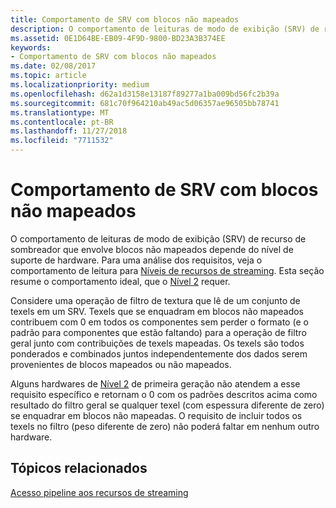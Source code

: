```yaml
---
title: Comportamento de SRV com blocos não mapeados
description: O comportamento de leituras de modo de exibição (SRV) de recurso de sombreador que envolve blocos não mapeados depende do nível de suporte de hardware.
ms.assetid: 0E1D64BE-EB09-4F9D-9800-BD23A3B374EE
keywords:
- Comportamento de SRV com blocos não mapeados
ms.date: 02/08/2017
ms.topic: article
ms.localizationpriority: medium
ms.openlocfilehash: d62a1d3158e13187f89277a1ba009bd56fc2b39a
ms.sourcegitcommit: 681c70f964210ab49ac5d06357ae96505bb78741
ms.translationtype: MT
ms.contentlocale: pt-BR
ms.lasthandoff: 11/27/2018
ms.locfileid: "7711532"
---
```

# <a name="span-iddirect3dconceptssrvbehaviorwithnon-mappedtilesspansrv-behavior-with-non-mapped-tiles"></a><span id="direct3dconcepts.srv_behavior_with_non-mapped_tiles"></span>Comportamento de SRV com blocos não mapeados


O comportamento de leituras de modo de exibição (SRV) de recurso de sombreador que envolve blocos não mapeados depende do nível de suporte de hardware. Para uma análise dos requisitos, veja o comportamento de leitura para [Níveis de recursos de streaming](streaming-resources-features-tiers.md). Esta seção resume o comportamento ideal, que o [Nível 2](tier-2.md) requer.

Considere uma operação de filtro de textura que lê de um conjunto de texels em um SRV. Texels que se enquadram em blocos não mapeados contribuem com 0 em todos os componentes sem perder o formato (e o padrão para componentes que estão faltando) para a operação de filtro geral junto com contribuições de texels mapeadas. Os texels são todos ponderados e combinados juntos independentemente dos dados serem provenientes de blocos mapeados ou não mapeados.

Alguns hardwares de [Nível 2](tier-2.md) de primeira geração não atendem a esse requisito específico e retornam o 0 com os padrões descritos acima como resultado do filtro geral se qualquer texel (com espessura diferente de zero) se enquadrar em blocos não mapeadas. O requisito de incluir todos os texels no filtro (peso diferente de zero) não poderá faltar em nenhum outro hardware.

## <a name="span-idrelated-topicsspanrelated-topics"></a><span id="related-topics"></span>Tópicos relacionados


[Acesso pipeline aos recursos de streaming](pipeline-access-to-streaming-resources.md)

 

 




